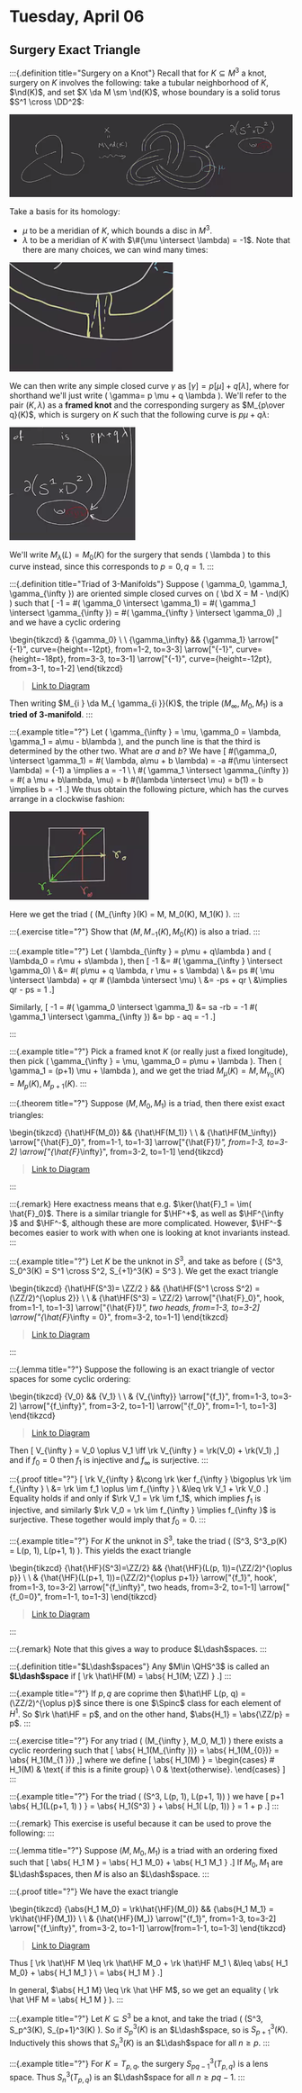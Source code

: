 # Tuesday, April 06

## Surgery Exact Triangle

:::{.definition title="Surgery on a Knot"}
Recall that for $K \subseteq M^3$ a knot, surgery on $K$ involves the following:
take a tubular neighborhood of $K$, $\nd(K)$, and set $X \da M \sm \nd(K)$, whose boundary is a solid torus $S^1 \cross \DD^2$:

![image_2021-04-06-11-18-17](figures/image_2021-04-06-11-18-17.png)

Take a basis for its homology:

- $\mu$ to be a meridian of $K$, which bounds a disc in $M^3$.
- $\lambda$ to be a meridian of $K$ with $\#(\mu \intersect \lambda) = -1$.
  Note that there are many choices, we can wind many times:

![image_2021-04-06-11-19-05](figures/image_2021-04-06-11-19-05.png)

We can then write any simple closed curve $\gamma$ as $[\gamma] = p[\mu] + q[\lambda]$, where for shorthand we'll just write \( \gamma= p \mu + q \lambda \).
We'll refer to the pair $(K, \lambda)$ as a **framed knot** and the corresponding surgery as $M_{p\over q}(K)$, which is surgery on $K$ such that the following curve is $p\mu + q\lambda$:


![image_2021-04-06-11-22-32](figures/image_2021-04-06-11-22-32.png)

We'll write $M_{ \lambda}(L) = M_0(K)$ for the surgery that sends \( \lambda \) to this curve instead, since this corresponds to $p=0, q=1$.
:::

:::{.definition title="Triad of 3-Manifolds"}
Suppose \( \gamma_0, \gamma_1, \gamma_{\infty }\) are oriented simple closed curves on \( \bd X = M - \nd(K) \) such that 
\[
-1 = \#( \gamma_0 \intersect \gamma_1) = \#( \gamma_1 \intersect \gamma_{\infty }) = \#( \gamma_{\infty } \intersect \gamma_0)
,\]
and we have a cyclic ordering 

\begin{tikzcd}
	& {\gamma_0} \\
	\\
	{\gamma_\infty} && {\gamma_1}
	\arrow["{-1}", curve={height=-12pt}, from=1-2, to=3-3]
	\arrow["{-1}", curve={height=-18pt}, from=3-3, to=3-1]
	\arrow["{-1}", curve={height=-12pt}, from=3-1, to=1-2]
\end{tikzcd}

> [Link to Diagram](https://q.uiver.app/?q=WzAsMyxbMSwwLCJcXGdhbW1hXzAiXSxbMiwyLCJcXGdhbW1hXzEiXSxbMCwyLCJcXGdhbW1hX1xcaW5mdHkiXSxbMCwxLCItMSIsMCx7ImN1cnZlIjotMn1dLFsxLDIsIi0xIiwwLHsiY3VydmUiOi0zfV0sWzIsMCwiLTEiLDAseyJjdXJ2ZSI6LTJ9XV0=)

Then writing $M_{i } \da M_{ \gamma_{i }}(K)$, the triple $(M_{\infty }, M_0, M_1)$ is a **tried of 3-manifold**.
:::

:::{.example title="?"}
Let \( \gamma_{\infty } = \mu, \gamma_0 = \lambda, \gamma_1 = a\mu - b\lambda \), and the punch line is that the third is determined by the other two.
What are $a$ and $b$?
We have
\[
\#(\gamma_0, \intersect \gamma_1) = \#( \lambda, a\mu + b \lambda) = -a \#(\mu \intersect \lambda) = (-1) a \implies a = -1 
\\ \\
\#( \gamma_1 \intersect \gamma_{\infty }) = \#( a \mu + b\lambda, \mu) = b \#(\lambda \intersect \mu) = b(1) = b \implies b = -1
.\]
We thus obtain the following picture, which has the curves arrange in a clockwise fashion:

![image_2021-04-06-11-32-35](figures/image_2021-04-06-11-32-35.png)

Here we get the triad \( (M_{\infty }(K) = M, M_0(K), M_1(K) \).
:::

:::{.exercise title="?"}
Show that $(M, M_{-1}(K), M_0(K))$ is also a triad.
:::

:::{.example title="?"}
Let \( \lambda_{\infty } = p\mu + q\lambda \) and \( \lambda_0 = r\mu + s\lambda \), then
\[
-1 
&= \#( \gamma_{\infty } \intersect \gamma_0) \\
&= \#( p\mu + q \lambda, r \mu + s \lambda) \\
&= ps \#( \mu \intersect \lambda) + qr \# (\lambda \intersect \mu) \\
&= -ps + qr \\
&\implies qr - ps = 1
.\]

Similarly, 
\[
-1 = \#( \gamma_0 \intersect \gamma_1) &= sa -rb = -1 
\#( \gamma_1 \intersect \gamma_{\infty }) &= bp - aq = -1
.\]

:::

:::{.example title="?"}
Pick a framed knot $K$ (or really just a fixed longitude), then pick \( \gamma_{\infty } = \mu, \gamma_0 = p\mu + \lambda \).
Then \( \gamma_1 = (p+1) \mu + \lambda \), and we get the triad $M_{\mu}(K) = M, M_{\gamma_0}(K) = M_p(K), M_{p+1}(K)$.
:::

:::{.theorem title="?"}
Suppose $(M, M_0, M_1)$ is a triad, then there exist exact triangles:

\begin{tikzcd}
	{\hat\HF(M_0)} && {\hat\HF(M_1)} \\
	\\
	& {\hat\HF(M_\infty)}
	\arrow["{\hat{F}_0}", from=1-1, to=1-3]
	\arrow["{\hat{F}_1}", from=1-3, to=3-2]
	\arrow["{\hat{F}_\infty}", from=3-2, to=1-1]
\end{tikzcd}

> [Link to Diagram](https://q.uiver.app/?q=WzAsMyxbMCwwLCJcXGhhdFxcSEYoTV8wKSJdLFsyLDAsIlxcaGF0XFxIRihNXzEpIl0sWzEsMiwiXFxoYXRcXEhGKE1fXFxpbmZ0eSkiXSxbMCwxLCJcXGhhdHtGfV8wIl0sWzEsMiwiXFxoYXR7Rn1fMSJdLFsyLDAsIlxcaGF0e0Z9X1xcaW5mdHkiXV0=)

:::

:::{.remark}
Here exactness means that e.g. $\ker(\hat{F}_1 = \im( \hat{F}_0)$.
There is a similar triangle for $\HF^+$, as well as $\HF^{\infty }$ and $\HF^-$, although these are more complicated.
However, $\HF^-$ becomes easier to work with when one is looking at knot invariants instead.
:::

:::{.example title="?"}
Let $K$ be the unknot in $S^3$, and take as before \( (S^3, S_0^3(K) = S^1 \cross S^2, S_{+1}^3(K) = S^3 \).
We get the exact triangle

\begin{tikzcd}
	{\hat\HF(S^3)= \ZZ/2 } && {\hat\HF(S^1 \cross S^2) = (\ZZ/2)^{\oplus 2}} \\
	\\
	& {\hat\HF(S^3) = \ZZ/2}
	\arrow["{\hat{F}_0}", hook, from=1-1, to=1-3]
	\arrow["{\hat{F}_1}", two heads, from=1-3, to=3-2]
	\arrow["{\hat{F}_\infty = 0}", from=3-2, to=1-1]
\end{tikzcd}

> [Link to Diagram](https://q.uiver.app/?q=WzAsMyxbMCwwLCJcXGhhdFxcSEYoU14zKT0gXFxaWi8yICJdLFsyLDAsIlxcaGF0XFxIRihTXjEgXFxjcm9zcyBTXjIpID0gKFxcWlovMilee1xcb3BsdXMgMn0iXSxbMSwyLCJcXGhhdFxcSEYoU14zKSA9IFxcWlovMiJdLFswLDEsIlxcaGF0e0Z9XzAiLDAseyJzdHlsZSI6eyJ0YWlsIjp7Im5hbWUiOiJob29rIiwic2lkZSI6InRvcCJ9fX1dLFsxLDIsIlxcaGF0e0Z9XzEiLDAseyJzdHlsZSI6eyJoZWFkIjp7Im5hbWUiOiJlcGkifX19XSxbMiwwLCJcXGhhdHtGfV9cXGluZnR5ID0gMCJdXQ==)

:::

:::{.lemma title="?"}
Suppose the following is an exact triangle of vector spaces for some cyclic ordering:

\begin{tikzcd}
	{V_0} && {V_1} \\
	\\
	& {V_{\infty}}
	\arrow["{f_1}", from=1-3, to=3-2]
	\arrow["{f_\infty}", from=3-2, to=1-1]
	\arrow["{f_0}", from=1-1, to=1-3]
\end{tikzcd}

> [Link to Diagram](https://q.uiver.app/?q=WzAsMyxbMCwwLCJWXzAiXSxbMiwwLCJWXzEiXSxbMSwyLCJWX3tcXGluZnR5fSJdLFsxLDIsImZfMSJdLFsyLDAsImZfXFxpbmZ0eSJdLFswLDEsImZfMCJdXQ==)

Then 
\[
V_{\infty } = V_0 \oplus V_1 \iff \rk V_{\infty } = \rk(V_0) + \rk(V_1)
,\]
and if $f_0 = 0$ then $f_1$ is injective and $f_{\infty }$ is surjective.
:::

:::{.proof title="?"}
\[
\rk V_{\infty } 
&\cong \rk \ker f_{\infty } \bigoplus \rk \im f_{\infty } \\
&= \rk \im f_1 \oplus \im f_{\infty } \\
&\leq \rk V_1 + \rk V_0
.\]
Equality holds if and only if $\rk V_1 = \rk \im f_1$, which implies $f_1$ is injective, and similarly $\rk V_0 = \rk \im f_{\infty } \implies f_{\infty }$ is surjective.
These together would imply that $f_0 = 0$.
:::

:::{.example title="?"}
For $K$ the unknot in $S^3$, take the triad \( (S^3, S^3_p(K) = L(p, 1), L(p+1, 1) \).
This yields the exact triangle

\begin{tikzcd}
	{\hat{\HF}(S^3)=\ZZ/2} && {\hat{\HF}(L(p, 1))=(\ZZ/2)^{\oplus p}} \\
	\\
	& {\hat{\HF}(L(p+1, 1))=(\ZZ/2)^{\oplus p+1}}
	\arrow["{f_1}", hook', from=1-3, to=3-2]
	\arrow["{f_\infty}", two heads, from=3-2, to=1-1]
	\arrow["{f_0=0}", from=1-1, to=1-3]
\end{tikzcd}

> [Link to Diagram](https://q.uiver.app/?q=WzAsMyxbMCwwLCJcXGhhdHtcXEhGfShTXjMpPVxcWlovMiJdLFsyLDAsIlxcaGF0e1xcSEZ9KEwocCwgMSkpPShcXFpaLzIpXntcXG9wbHVzIHB9Il0sWzEsMiwiXFxoYXR7XFxIRn0oTChwKzEsIDEpKT0oXFxaWi8yKV57XFxvcGx1cyBwKzF9Il0sWzEsMiwiZl8xIiwwLHsic3R5bGUiOnsidGFpbCI6eyJuYW1lIjoiaG9vayIsInNpZGUiOiJib3R0b20ifX19XSxbMiwwLCJmX1xcaW5mdHkiLDAseyJzdHlsZSI6eyJoZWFkIjp7Im5hbWUiOiJlcGkifX19XSxbMCwxLCJmXzA9MCJdXQ==)

:::

:::{.remark}
Note that this gives a way to produce $L\dash$spaces.
:::

:::{.definition title="$L\dash$spaces"}
Any $M\in \QHS^3$ is called an **$L\dash$space** if 
\[
\rk \hat\HF(M) = \abs{ H_1(M; \ZZ) }
.\]
:::

:::{.example title="?"}
If $p, q$ are coprime then $\hat\HF L(p, q) = (\ZZ/2)^{\oplus p}$ since there is one $\Spinc$ class for each element of $H^1$.
So $\rk \hat\HF = p$, and on the other hand, $\abs{H_1} = \abs{\ZZ/p} = p$.
:::

:::{.exercise title="?"}
For any triad \( (M_{\infty }, M_0, M_1) \) there exists a cyclic reordering such that 
\[
\abs{ H_1(M_{\infty })} =
\abs{ H_1(M_{0})} =
\abs{ H_1(M_{1 })}
,\]
where we define
\[
\abs{ H_1(M) } =
\begin{cases}
\# H_1(M)  & \text{ if this is a finite group} 
\\
0 & \text{otherwise}.
\end{cases}
\]
:::

:::{.example title="?"}
For the triad \( (S^3, L(p, 1), L(p+1, 1)) \) we have 
\[
p+1 \abs{ H_1(L(p+1, 1) ) } = \abs{ H_1(S^3) } + \abs{ H_1( L(p, 1)) } = 1 + p
.\]
:::

:::{.remark}
This exercise is useful because it can be used to prove the following:
:::

:::{.lemma title="?"}
Suppose $(M, M_0, M_1)$ is a triad with an ordering fixed such that
\[
\abs{ H_1 M } = \abs{ H_1 M_0} + \abs{ H_1 M_1 }
.\]
If $M_0, M_1$ are $L\dash$spaces, then $M$ is also an $L\dash$space.
:::

:::{.proof title="?"}
We have the exact triangle

\begin{tikzcd}
	{\abs{H_1 M_0} = \rk\hat{\HF}(M_0)} && {\abs{H_1 M_1} = \rk\hat{\HF}(M_1)} \\
	\\
	& {\hat{\HF}(M_)}
	\arrow["{f_1}", from=1-3, to=3-2]
	\arrow["{f_\infty}", from=3-2, to=1-1]
	\arrow[from=1-1, to=1-3]
\end{tikzcd}

> [Link to Diagram](https://q.uiver.app/?q=WzAsMyxbMCwwLCJcXGFic3tIXzEgTV8wfSA9IFxccmtcXGhhdHtcXEhGfShNXzApIl0sWzIsMCwiXFxhYnN7SF8xIE1fMX0gPSBcXHJrXFxoYXR7XFxIRn0oTV8xKSJdLFsxLDIsIlxcaGF0e1xcSEZ9KE1fKSJdLFsxLDIsImZfMSJdLFsyLDAsImZfXFxpbmZ0eSJdLFswLDFdXQ==)

Thus 
\[
\rk \hat\HF M 
\leq \rk \hat\HF M_0 + \rk \hat\HF M_1 \\
&\leq \abs{ H_1 M_0} + \abs{ H_1 M_1 } \\
= \abs{ H_1 M }
.\]

In general, $\abs{ H_1 M} \leq \rk \hat \HF M$, so we get an equality \( \rk \hat \HF M = \abs{ H_1 M } \).
:::

:::{.example title="?"}
Let $K \subseteq S^3$ be a knot, and take the triad \( (S^3, S_p^3(K), S_{p+1}^3(K) \).
So if $S_p^3(K)$ is an $L\dash$space, so is $S_{p+1}^3(K)$.
Inductively this shows that $S^3_n(K)$ is an $L\dash$space for all $n\geq p$.
:::

:::{.example title="?"}
For $K = T_{p, q}$, the surgery $S^3_{pq-1}(T_{p, q})$ is a lens space.
Thus $S_n^3(T_{p, q})$ is an $L\dash$space for all $n\geq pq-1$.
:::
